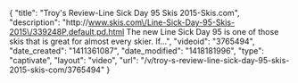 {
    "title": "Troy's Review-Line Sick Day 95 Skis 2015-Skis.com",
    "description": "http:\/\/www.skis.com\/Line-Sick-Day-95-Skis-2015\/339248P,default,pd.html The new Line Sick Day 95 is one of those skis that is great for almost every skier. If...",
    "videoid": "3765494",
    "date_created": "1411361087",
    "date_modified": "1418181996",
    "type": "captivate",
    "layout": "video",
    "url": "\/v\/troy-s-review-line-sick-day-95-skis-2015-skis-com\/3765494"
}